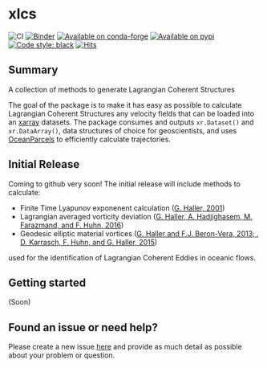 # xlcs
![CI](https://github.com/philippemiron/xlcs/workflows/CI/badge.svg)
[![Binder](https://mybinder.org/badge_logo.svg)](https://mybinder.org/v2/gh/philippemiron/xlcs/main?labpath=examples)
[![Available on conda-forge](https://anaconda.org/conda-forge/xlcs/badges/version.svg?style=flat-square)](https://anaconda.org/conda-forge/xlcs/)
[![Available on pypi](https://img.shields.io/pypi/v/xlcs.svg?style=flat-square&color=blue)](https://pypi.org/project/xlcs/)
[![Code style: black](https://img.shields.io/badge/code%20style-black-000000.svg)](https://github.com/psf/black)
[![Hits](https://hits.seeyoufarm.com/api/count/incr/badge.svg?url=https%3A%2F%2Fgithub.com%2Fphilippemiron%2Fxlcs&count_bg=%232EE352&title_bg=%23555555&icon=&icon_color=%23E7E7E7&title=hits&edge_flat=true)](https://hits.seeyoufarm.com)

## Summary
A collection of methods to generate Lagrangian Coherent Structures

The goal of the package is to make it has easy as possible to calculate Lagrangian Coherent Structures any velocity fields that can be loaded into an [xarray](https://github.com/pydata/xarray) datasets. The package consumes and outputs `xr.Dataset()` and `xr.DataArray()`, data structures of choice for geoscientists, and uses [OceanParcels](https://github.com/oceanparcels/parcels/) to efficiently calculate trajectories.

## Initial Release

Coming to github very soon! The initial release will include methods to calculate:

- Finite Time Lyapunov exponenent calculation ([G. Haller, 2001](https://www.sciencedirect.com/science/article/abs/pii/S0167278900001998))
- Lagrangian averaged vorticity deviation ([G. Haller, A. Hadjighasem, M. Farazmand, and F. Huhn, 2016](http://www.georgehaller.com/reprints/LAVD.pdf))
- Geodesic elliptic material vortices ([G. Haller and F.J. Beron-Vera, 2013; ](https://www.cambridge.org/core/journals/journal-of-fluid-mechanics/article/abs/coherent-lagrangian-vortices-the-black-holes-of-turbulence/3B50A4590B35E5637280F01A58502258), [D. Karrasch, F. Huhn, and G. Haller, 2015](https://royalsocietypublishing.org/doi/10.1098/rspa.2014.0639))

used for the identification of Lagrangian Coherent Eddies in oceanic flows.

## Getting started

(Soon)

## Found an issue or need help?

Please create a new issue [here](https://github.com/philippemiron/xlcs/issues) and provide as much detail as possible about your problem or question.
